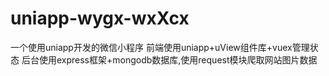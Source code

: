 # uniapp-wygx-wxXcx
一个使用uniapp开发的微信小程序
前端使用uniapp+uView组件库+vuex管理状态
后台使用express框架+mongodb数据库,使用request模块爬取网站图片数据
